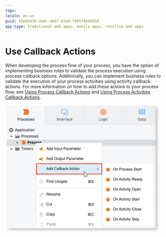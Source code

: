 ```yaml
---
tags: 
locale: en-us
guid: b5e04430-4a9c-4697-83a0-f495f4b9d650
app_type: traditional web apps, mobile apps, reactive web apps
---
```


# Use Callback Actions

When developing the process flow of your process, you have the option of implementing business rules to validate the process execution using process callback options. Additionally, you can implement business rules to validate the execution of your process activities using activity callback actions. For more information on how to add these actions to your process flow, see [Using Process Callback Actions](actions-callback.md) and [Using Process Activities Callback Actions](actions-activities-callback.md).

![Add callback actions](images/add-callback-action-ss.png)
